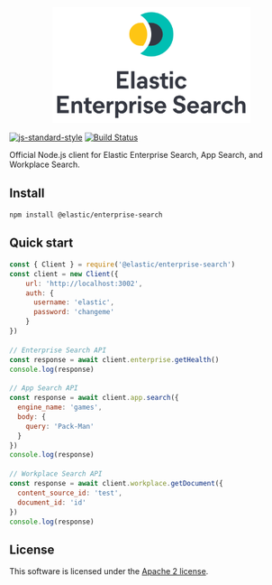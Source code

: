 <p align="center">
  <a href="https://github.com/elastic/enterprise-search-js">
    <img src="https://raw.githubusercontent.com/elastic/enterprise-search-js/main/test/fixtures/elastic-enterprise-search-logo.png" width="70%" alt="Elastic Enterprise Search" />
  </a>
</p>

[![js-standard-style](https://img.shields.io/badge/code%20style-standard-brightgreen.svg?style=flat)](http://standardjs.com/)  [![Build Status](https://clients-ci.elastic.co/buildStatus/icon?job=elastic%2Benterprise-search-js%2Bmain)](https://clients-ci.elastic.co/job/elastic+enterprise-search-js+main/)


Official Node.js client for Elastic Enterprise Search, App Search, and Workplace Search.

## Install
```
npm install @elastic/enterprise-search
```

## Quick start

```js
const { Client } = require('@elastic/enterprise-search')
const client = new Client({
    url: 'http://localhost:3002',
    auth: {
      username: 'elastic',
      password: 'changeme'
    }
})

// Enterprise Search API
const response = await client.enterprise.getHealth()
console.log(response)

// App Search API
const response = await client.app.search({
  engine_name: 'games',
  body: {
    query: 'Pack-Man'
  }
})
console.log(response)

// Workplace Search API
const response = await client.workplace.getDocument({
  content_source_id: 'test',
  document_id: 'id'
})
console.log(response)
```

## License

This software is licensed under the [Apache 2 license](./LICENSE).
